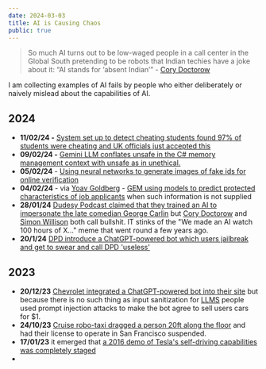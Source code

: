 ```yaml
---
date: 2024-03-03
title: AI is Causing Chaos
public: true
---
```

> So much AI turns out to be low-waged people in a call center in the Global South pretending to be robots that Indian techies have a joke about it: “AI stands for ‘absent Indian’” - [Cory Doctorow](https://pluralistic.net/2024/01/31/neural-interface-beta-tester/)

I am collecting examples of AI fails by people who either deliberately or naively mislead about the capabilities of AI.

## 2024

- **11/02/24 -** [System set up to detect cheating students found 97% of students were cheating and UK officials just accepted this](https://www.theguardian.com/uk-news/2024/feb/11/english-test-scandal-students-renew-fight-to-clear-names-after-10-years)
- **09/02/24 -** [Gemini LLM conflates unsafe in the C# memory management context with unsafe as in unethical.](https://archive.jamesravey.me/archive/1707468320.73205/singlefile.html)
- **05/02/24** - [Using neural networks to generate images of fake ids for online verification](https://www.404media.co/inside-the-underground-site-where-ai-neural-networks-churns-out-fake-ids-onlyfake/)
- **04/02/24** - via [Yoav Goldberg](https://twitter.com/yoavgo/status/1753556086534070706) - [GEM using models to predict protected characteristics of job applicants](https://archive.jamesravey.me/archive/1707030622.46187/index.html) when such information is not supplied
- **28/01/24** [Dudesy Podcast claimed that they trained an AI to impersonate the late comedian George Carlin](https://arstechnica.com/ai/2024/01/george-carlins-heirs-sue-comedy-podcast-over-ai-generated-impression/) but [Cory Doctorow](https://pluralistic.net/2024/01/29/pay-no-attention/#to-the-little-man-behind-the-curtain) and [Simon Willison](https://www.theregister.com/2024/01/24/willison_ai_software_development/) both call bullshit. IT stinks of the "We made an AI watch 100 hours of X..." meme that went round a few years ago.
- **20/1/24** [DPD introduce a ChatGPT-powered bot which users jailbreak and get to swear and call DPD 'useless'](https://www.theguardian.com/technology/2024/jan/20/dpd-ai-chatbot-swears-calls-itself-useless-and-criticises-firm)

## 2023

- **20/12/23** [Chevrolet integrated a ChatGPT-powered bot into their site](https://gizmodo.com/ai-chevy-dealership-chatgpt-bot-customer-service-fail-1851111825) but because there is no such thing as input sanitization for [LLMS](https://wiki.jamesravey.me/books/working-with-llms "Working with LLMs") people used prompt injection attacks to make the bot agree to sell users cars for $1.
- **24/10/23** [Cruise robo-taxi dragged a person 20ft along the floor](https://www.wired.com/story/cruise-robotaxi-self-driving-permit-revoked-california/) and had their license to operate in San Francisco suspended.
- **17/01/23** it emerged that [a 2016 demo of Tesla's self-driving capabilities was completely staged](https://www.reuters.com/technology/tesla-video-promoting-self-driving-was-staged-engineer-testifies-2023-01-17/)
- 